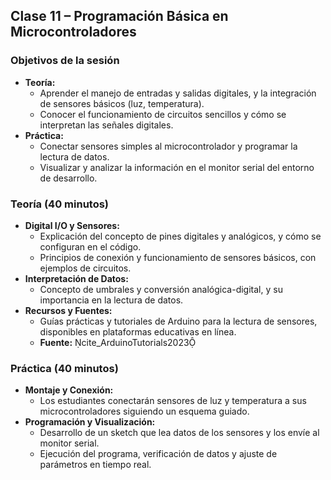

## Clase 11 – Programación Básica en Microcontroladores

### Objetivos de la sesión
- **Teoría:**  
  - Aprender el manejo de entradas y salidas digitales, y la integración de sensores básicos (luz, temperatura).  
  - Conocer el funcionamiento de circuitos sencillos y cómo se interpretan las señales digitales.
- **Práctica:**  
  - Conectar sensores simples al microcontrolador y programar la lectura de datos.  
  - Visualizar y analizar la información en el monitor serial del entorno de desarrollo.

### Teoría (40 minutos)
- **Digital I/O y Sensores:**  
  - Explicación del concepto de pines digitales y analógicos, y cómo se configuran en el código.  
  - Principios de conexión y funcionamiento de sensores básicos, con ejemplos de circuitos.
- **Interpretación de Datos:**  
  - Concepto de umbrales y conversión analógica-digital, y su importancia en la lectura de datos.
- **Recursos y Fuentes:**  
  - Guías prácticas y tutoriales de Arduino para la lectura de sensores, disponibles en plataformas educativas en línea.  
  - **Fuente:** cite_ArduinoTutorials2023

### Práctica (40 minutos)
- **Montaje y Conexión:**  
  - Los estudiantes conectarán sensores de luz y temperatura a sus microcontroladores siguiendo un esquema guiado.  
- **Programación y Visualización:**  
  - Desarrollo de un sketch que lea datos de los sensores y los envíe al monitor serial.  
  - Ejecución del programa, verificación de datos y ajuste de parámetros en tiempo real.

